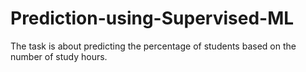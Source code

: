# Prediction-using-Supervised-ML
The task is about predicting the percentage of  students based on the number of study hours.
